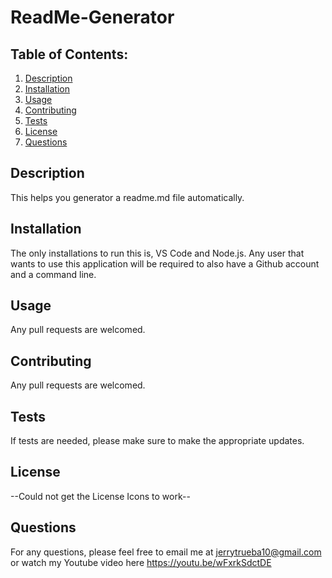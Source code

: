 # ReadMe-Generator

## Table of Contents:
1. [Description](#description)
2. [Installation](#installation)
3. [Usage](#usage)
4. [Contributing](#contributing)
5. [Tests](#tests)
6. [License](#license)
6. [Questions](#questions)

## Description
This helps you generator a readme.md file automatically.

## Installation
The only installations to run this is, VS Code and Node.js. Any user that wants to use this application will be required to also have a Github account and a command line.

## Usage
Any pull requests are welcomed. 

## Contributing
Any pull requests are welcomed. 

## Tests
If tests are needed, please make sure to make the appropriate updates.

## License
--Could not get the License Icons to work--

## Questions
For any questions, please feel free to email me at jerrytrueba10@gmail.com or watch my Youtube video here https://youtu.be/wFxrkSdctDE
